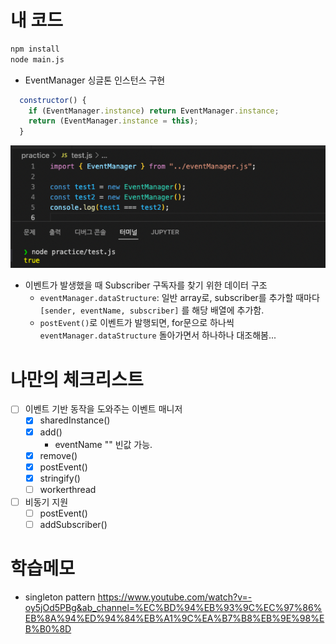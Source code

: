 # 내 코드

```bash
npm install
node main.js
```

- EventManager 싱글톤 인스턴스 구현

```javascript
  constructor() {
    if (EventManager.instance) return EventManager.instance;
    return (EventManager.instance = this);
  }
```

![singleton.png](./singleton.png)

- 이벤트가 발생했을 때 Subscriber 구독자를 찾기 위한 데이터 구조
  - `eventManager.dataStructure`: 일반 array로, subscriber를 추가할 때마다 `[sender, eventName, subscriber]` 를 해당 배열에 추가함.
  - `postEvent()`로 이벤트가 발행되면, for문으로 하나씩 `eventManager.dataStructure` 돌아가면서 하나하나 대조해봄...

# 나만의 체크리스트

- [ ] 이벤트 기반 동작을 도와주는 이벤트 매니저
  - [x] sharedInstance()
  - [x] add()
    - eventName "" 빈값 가능.
  - [x] remove()
  - [x] postEvent()
  - [x] stringify()
  - [ ] workerthread
- [ ] 비동기 지원
  - [ ] postEvent()
  - [ ] addSubscriber()

# 학습메모

- singleton pattern
  https://www.youtube.com/watch?v=-oy5jOd5PBg&ab_channel=%EC%BD%94%EB%93%9C%EC%97%86%EB%8A%94%ED%94%84%EB%A1%9C%EA%B7%B8%EB%9E%98%EB%B0%8D
